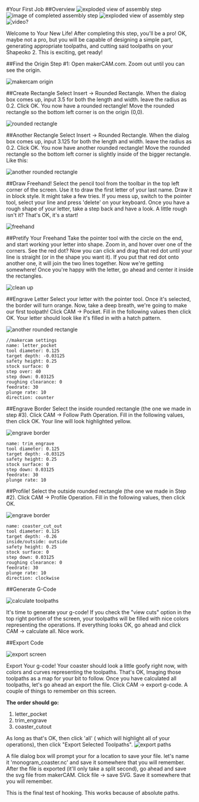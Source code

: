 #Your First Job
##Overview
![exploded view of assembly step](http://placehold.it/200x200)  ![image of completed assembly step](http://placehold.it/200x200) ![exploded view of assembly step](http://placehold.it/200x200) ![video?](http://placehold.it/200x200)

Welcome to Your New Life! After completing this step, you'll be a pro! OK, maybe not a pro, but you will be capable of designing a simple part, generating appropriate toolpaths, and cutting said toolpaths on your Shapeoko 2. This is exciting, get ready!


##Find the Origin
Step #1: Open makerCAM.com. Zoom out until you can see the origin.  

![makercam origin](http://placehold.it/400x400)

##Create Rectangle
Select Insert -> Rounded Rectangle. When the dialog box comes up, input 3.5 for both the length and width. leave the radius as 0.2. Click OK. You now have a rounded rectangle! Move the rounded rectangle so the bottom left corner is on the origin (0,0).  

![rounded rectangle](http://placehold.it/400x400)

##Another Rectangle
Select Insert -> Rounded Rectangle. When the dialog box comes up, input 3.125 for both the length and width. leave the radius as 0.2. Click OK. You now have another rounded rectangle! Move the rounded rectangle so the bottom left corner is slightly inside of the bigger rectangle. Like this:

![another rounded rectangle](http://placehold.it/400x400)

##Draw Freehand!
Select the pencil tool from the toolbar in the top left corner of the screen. Use it to draw the first letter of your last name. Draw it in block style. It might take a few tries. If you mess up, switch to the pointer tool, select your line and press 'delete' on your keyboard. Once you have a rough shape of your letter, take a step back and have a look. A little rough isn't it? That's OK, it's a start!

![freehand](http://placehold.it/400x400)

##Pretify Your Freehand
Take the pointer tool with the circle on the end, and start working your letter into shape. Zoom in, and hover over one of the corners. See the red dot? Now you can click and drag that red dot until your line is straight (or in the shape you want it). If you put that red dot onto another one, it will join the two lines together. Now we're getting somewhere! Once you're happy with the letter, go ahead and center it inside the rectangles.

![clean up](http://placehold.it/400x400)

##Engrave Letter
Select your letter with the pointer tool. Once it's selected, the border will turn orange. Now, take a deep breath, we're going to make our first toolpath! Click CAM -> Pocket. Fill in the following values then click OK. Your letter should look like it's filled in with a hatch pattern.

![another rounded rectangle](http://placehold.it/400x200)

	//makercam settings
	name: letter_pocket
	tool diameter: 0.125
	target depth: -0.03125
	safety height: 0.25
	stock surface: 0
	step over: 40
	step down: 0.03125
	roughing clearance: 0
	feedrate: 30
	plunge rate: 10
	direction: counter


##Engrave Border
Select the inside rounded rectangle (the one we made in step #3). Click CAM -> Follow Path Operation. Fill in the following values, then click OK. Your line will look highlighted yellow.

![engrave border](http://placehold.it/400x400)

	name: trim_engrave
	tool diameter: 0.125
	target depth: -0.03125
	safety height: 0.25
	stock surface: 0
	step down: 0.03125
	feedrate: 30
	plunge rate: 10


##Profile!
Select the outside rounded rectangle (the one we made in Step #2). Click CAM -> Profile Operation. Fill in the following values, then click OK.

![engrave border](http://placehold.it/400x400)


	name: coaster_cut_out
	tool diameter: 0.125
	target depth: -0.26
	inside/outside: outside
	safety height: 0.25
	stock surface: 0
	step down: 0.03125
	roughing clearance: 0
	feedrate: 30
	plunge rate: 10
	direction: clockwise


##Generate G-Code

![calculate toolpaths](http://placehold.it/400x400)

It's time to generate your g-code! If you check the "view cuts" option in the top right portion of the screen, your toolpaths will be filled with nice colors representing the operations. If everything looks OK, go ahead and click CAM -> calculate all. Nice work.


##Export Code

![export screen](http://placehold.it/400x400)

Export Your g-code! Your coaster should look a little goofy right now, with colors and curves representing the toolpaths. That's OK, Imaging those toolpaths as a map for your bit to follow. Once you have calculated all toolpaths, let's go ahead an export the file. Click CAM -> export g-code. A couple of things to remember on this screen.


**The order should go:**
1. letter_pocket
2. trim_engrave
3. coaster_cutout

As long as that's OK, then click 'all' ( which will highlight all of your operations), then click "Export Selected Toolpaths".
![export paths](http://placehold.it/400x400)

A file dialog box will prompt your for a location to save your file. let's name it 'monogram_coaster.nc' and save it somewhere that you will remember.
After the file is exported (it'll only take a split second), go ahead and save the svg file from makerCAM. Click file -> save SVG. Save it somewhere that you will remember.

This is the final test of hooking. This works because of absolute paths.

